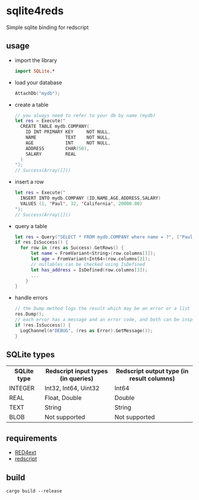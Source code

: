 # sqlite4reds
Simple sqlite binding for redscript

## usage
- import the library
  ```haskell
  import SQLite.*
  ```
- load your database
  ```swift
  AttachDb("mydb");
  ```
- create a table
  ```swift
  // you always need to refer to your db by name (mydb)
  let res = Execute("
    CREATE TABLE mydb.COMPANY(
      ID INT PRIMARY KEY     NOT NULL,
      NAME           TEXT    NOT NULL,
      AGE            INT     NOT NULL,
      ADDRESS        CHAR(50),
      SALARY         REAL
    )
  ");
  // Success(Array([]))
  ```
- insert a row
  ```swift
  let res = Execute("
    INSERT INTO mydb.COMPANY (ID,NAME,AGE,ADDRESS,SALARY)
    VALUES (1, 'Paul', 32, 'California', 20000.00)
  ");
  // Success(Array([]))
  ```
- query a table
  ```swift
  let res = Query("SELECT * FROM mydb.COMPANY where name = ?", ["Paul"]);
  if res.IsSuccess() {
    for row in (res as Success).GetRows() {
        let name = FromVariant<String>(row.columns[1]);
        let age = FromVariant<Int64>(row.columns[2]);
        // nullables can be checked using IsDefined
        let has_address = IsDefined(row.columns[3]);
        ...
      }
  }
  ```
- handle errors
  ```swift
  // the Dump method logs the result which may be an error or a list of rows
  res.Dump();
  // each error has a message and an error code, and both can be inspected
  if !res.IsSuccess() {
    LogChannel(n"DEBUG", (res as Error).GetMessage());
  }
  ```

## SQLite types

<table>
  <tr>
    <th>SQLite type</th>
    <th>Redscript input types (in queries)</th>
    <th>Redscript output type (in result columns)</th>
  </tr>
  <tr>
    <td>INTEGER</td>
    <td>Int32, Int64, Uint32</td>
    <td>Int64</td>
  </tr>
  <tr>
    <td>REAL</td>
    <td>Float, Double</td>
    <td>Double</td>
  </tr>
  <tr>
    <td>TEXT</td>
    <td>String</td>
    <td>String</td>
  </tr>
  <tr>
    <td>BLOB</td>
    <td>Not supported</td>
    <td>Not supported</td>
  </tr>
</table>

## requirements
- [RED4ext](https://github.com/jac3km4/redscript)
- [redscript](https://github.com/WopsS/RED4ext.SDK)

## build
```
cargo build --release
```
